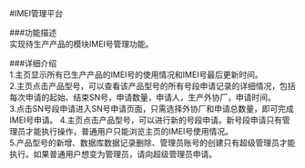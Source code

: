 #IMEI管理平台   



###功能描述   
实现待生产产品的模块IMEI号管理功能。   


###详细介绍   
1.主页显示所有已生产产品的IMEI号的使用情况和IMEI号最后更新时间。   
2.主页点击产品型号，可以查看该产品型号的所有号段申请记录的详细情况，包括每次申请的起始、结束SN号，申请数量，申请人，生产外协厂，申请时间。   
3.点击SN号段申请进入SN号申请页面，只需选择外协厂和申请总数量，即可完成IMEI号申请。
4.主页点击产品型号，可以进行新的号段申请。新号段申请只有管理员才能执行操作，普通用户只能浏览主页的IMEI号使用情况。          
5.产品型号的新增、数据库数据记录删除、管理员账号的创建只有超级管理员才能执行。如果普通用户想变为管理员，请向超级管理员申请。 

 